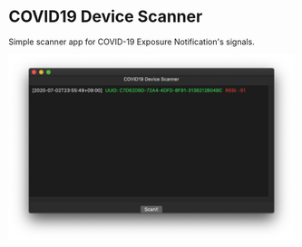 # COVID19 Device Scanner

Simple scanner app for COVID-19 Exposure Notification's signals.

![alt text](https://github.com/TETRA2000/COVID19-Device-Scanner/blob/master/.github/images/app.png?raw=true)

